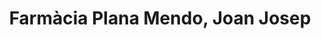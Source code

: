 ---
title: "Farmàcia Plana Mendo, Joan Josep"
url: /barcelona/farmacia-plana-mendo-joan-josep/
shop: farmacia
---